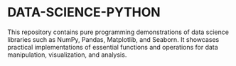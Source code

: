 # DATA-SCIENCE-PYTHON
This repository contains pure programming demonstrations of data science libraries such as NumPy, Pandas, Matplotlib, and Seaborn. It showcases practical implementations of essential functions and operations for data manipulation, visualization, and analysis.
